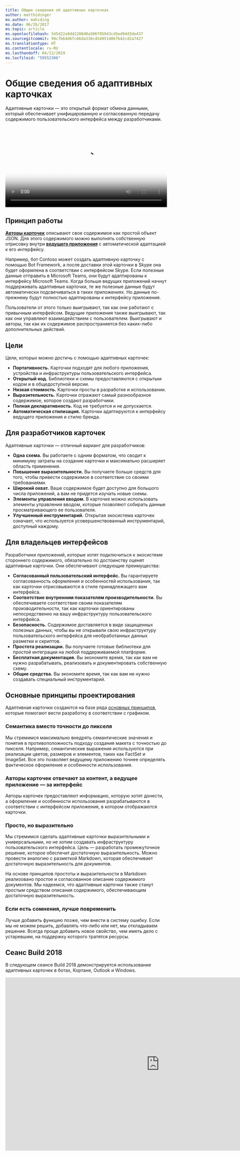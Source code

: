 ```yaml
---
title: Общие сведения об адаптивных карточках
author: matthidinger
ms.author: mahiding
ms.date: 06/26/2017
ms.topic: article
ms.openlocfilehash: 545d22a9dd2208d0a506f05943cd5ed9dd3de437
ms.sourcegitcommit: 99c7b64d6fc66da336c454951406fb42cd2a7427
ms.translationtype: HT
ms.contentlocale: ru-RU
ms.lasthandoff: 04/12/2019
ms.locfileid: "59552306"
---
```

# <a name="adaptive-cards-overview"></a>Общие сведения об адаптивных карточках 

Адаптивные карточки — это открытый формат обмена данными, который обеспечивает унифицированную и согласованную передачу содержимого пользовательского интерфейса между разработчиками.

<video controls width="100%" poster="./content/videoposter.png">
    <source src="https://adaptivecardsblob.blob.core.windows.net/assets/AdaptiveCardsOverviewVideo.mp4" type="video/mp4">
</video>

## <a name="how-they-work"></a>Принцип работы

[**Авторы карточек**](authoring-cards/getting-started.md) описывают свое содержимое как простой объект JSON. Для этого содержимого можно выполнять собственную отрисовку внутри [**ведущего приложения**](rendering-cards/getting-started.md) с автоматической адаптацией к его интерфейсу.

Например, бот Contoso может создать адаптивную карточку с помощью Bot Framework, а после доставки этой карточки в Skype она будет оформлена в соответствии с интерфейсом Skype. Если полезные данные отправить в Microsoft Teams, они будут адаптированы к интерфейсу Microsoft Teams. Когда больше ведущих приложений начнут поддерживать адаптивные карточки, те же полезные данные будут автоматически подсвечиваться в таких приложениях. Но данные по-прежнему будут полностью адаптированы к интерфейсу приложения.

Пользователи от этого только выигрывают, так как они работают с привычным интерфейсом. Ведущие приложения также выигрывают, так как они управляют взаимодействием с пользователем. Выигрывают и авторы, так как их содержимое распространяется без каких-либо дополнительных действий.

## <a name="goals"></a>Цели 

Цели, которых можно достичь с помощью адаптивных карточек:

* **Портативность.** Карточки подходят для любого приложения, устройства и инфраструктуры пользовательского интерфейса.
* **Открытый код.** Библиотеки и схемы предоставляются с открытым кодом и в общедоступной версии.
* **Низкая стоимость.** Карточки просты в разработке и использовании.
* **Выразительность.** Карточки отражают самый разнообразное содержимое, которое создают разработчики.
* **Полная декларативность.** Код не требуется и не допускается.
* **Автоматическая стилизация.** Карточки адаптируются к интерфейсу ведущего приложения и стилю бренда.

## <a name="for-card-authors"></a>Для разработчиков карточек
Адаптивные карточки — отличный вариант для разработчиков:

* **Одна схема.** Вы работаете с одним форматом, что сводит к минимуму затраты на создание карточки и максимально расширяет область применения.
* **Повышение выразительности.** Вы получаете больше средств для того, чтобы привести содержимое в соответствие со своими требованиями.
* **Широкий охват.** Ваше содержимое будет доступно для большого числа приложений, а вам не придется изучать новые схемы.
* **Элементы управления вводом.** В карточке можно использовать элементы управления вводом, которые позволяют собирать данные просматривающего ее пользователя.
* **Улучшенный инструментарий.** Открытая экосистема карточек означает, что используется усовершенствованный инструментарий, доступный каждому.

## <a name="for-experience-owners"></a>Для владельцев интерфейсов
Разработчики приложений, которые хотят подключиться к экосистеме стороннего содержимого, обязательно по достоинству оценят адаптивные карточки. Они обеспечивают следующие преимущества:

* **Согласованный пользовательский интерфейс.** Вы гарантируете согласованность оформления и особенностей использования, так как карточки отрисовываются в стиле принадлежащего вам интерфейса.
* **Соответствие внутренним показателям производительности.** Вы обеспечиваете соответствие своим показателям производительности, так как карточки ориентированы непосредственно на вашу инфраструктуру пользовательского интерфейса.
* **Безопасность.** Содержимое доставляется в виде защищенных полезных данных, чтобы вы не открывали свою инфраструктуру пользовательского интерфейса для необработанных данных разметки и скриптов.
* **Простота реализации.** Вы получаете готовые библиотеки для простой интеграции на любой поддерживаемой платформе. 
* **Бесплатная документация.** Вы экономите время, так как вам не нужно разрабатывать, реализовать и документировать собственную схему.
* **Общие средства.** Вы экономите время, так как вам не нужно создавать специальный инструментарий.

## <a name="core-design-principles"></a>Основные принципы проектирования 

Адаптивная карточки создаются на базе ряда [основных принципов](resources/principles.md), которые помогают вести разработку в соответствии с графиком. 

### <a name="semantic-instead-of-pixel-perfect"></a>Семантика вместо точности до пикселя
Мы стремимся максимально внедрять семантические значения и понятия в противоположность подходу создания макета с точностью до пикселя. Например, семантические выражения используются при реализации цветов, размеров и элементов, таких как FactSet и ImageSet. Все это позволяет ведущему приложению точнее определять фактическое оформление и особенности использования.

### <a name="card-authors-own-the-content-host-app-owns-the-look-and-feel"></a>Авторы карточек отвечают за контент, а ведущее приложение — за интерфейс
Авторы карточек предоставляют информацию, которую хотят донести, а оформление и особенности использования разрабатываются в соответствии с интерфейсом приложения, в котором отображаются карточки.

### <a name="keep-it-simple-but-expressive"></a>Просто, но выразительно
Мы стремимся сделать адаптивные карточки выразительными и универсальными, но не хотим создавать инфраструктуру пользовательского интерфейса.  Цель — разработать промежуточное решение, которое обеспечит достаточную выразительность. Можно провести аналогию с разметкой Markdown, которая обеспечивает достаточную выразительность для документов.

На основе принципов простоты и выразительности в Markdown реализовано простое и согласованное описание содержимого документов.  Мы надеемся, что адаптивные карточки также станут простым средством описания содержимого, обеспечивающим достаточную выразительность.

### <a name="when-in-doubt-keep-it-out"></a>Если есть сомнения, лучше повременить
Лучше добавить функцию позже, чем внести в систему ошибку. Если мы не можем решить, добавлять что-либо или нет, мы откладываем решение.  Всегда проще добавить новое свойство, чем иметь дело с устаревшим, на поддержку которого тратятся ресурсы.


## <a name="build-2018-session"></a>Сеанс Build 2018

В следующем сеансе Build 2018 демонстрируется использование адаптивных карточек в ботах, Кортане, Outlook и Windows. 

<iframe src="https://medius.studios.ms/Embed/Video/BRK2401?SFYT=true" width="960" height="540" allowFullScreen frameBorder="0"></iframe>
